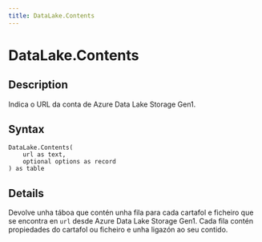 ```yaml
---
title: DataLake.Contents
---
```


# DataLake.Contents


## Description

Indica o URL da conta de Azure Data Lake Storage Gen1.


## Syntax

```powerquery
DataLake.Contents(
    url as text,
    optional options as record
) as table
```


## Details

Devolve unha táboa que contén unha fila para cada cartafol e ficheiro que se encontra en <code>url</code> desde Azure Data Lake Storage Gen1. Cada fila contén propiedades do cartafol ou ficheiro e unha ligazón ao seu contido.


